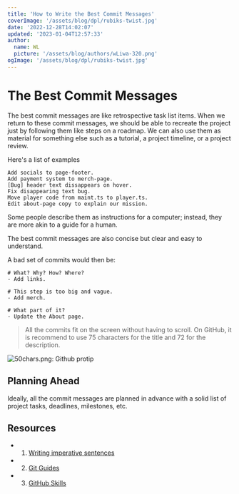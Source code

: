 ```yaml
---
title: 'How to Write the Best Commit Messages'
coverImage: '/assets/blog/dpl/rubiks-twist.jpg'
date: '2022-12-28T14:02:07'
updated: '2023-01-04T12:57:33'
author:
  name: WL
  picture: '/assets/blog/authors/wLiwa-320.png'
ogImage: '/assets/blog/dpl/rubiks-twist.jpg'
---
```


# The Best Commit Messages

The best commit messages are like retrospective task list items. When we return to these commit messages, we should be able to recreate the project just by following them like steps on a roadmap. We can also use them as material for something else such as a tutorial, a project timeline, or a project review.

Here's a list of examples

```properties
Add socials to page-footer.
Add payment system to merch-page.
[Bug] header text dissappears on hover.
Fix disappearing text bug.
Move player code from maint.ts to player.ts.
Edit about-page copy to explain our mission.
```


Some people describe them as instructions for a computer; instead, they are more akin to a guide for a human.

The best commit messages are also concise but clear and easy to understand.

A bad set of commits would then be:

```properties
# What? Why? How? Where?
- Add links. 

# This step is too big and vague.
- Add merch. 

# What part of it?
- Update the About page. 
```

> All the commits fit on the screen without having to scroll. On GitHub, it is recommend to use  75 characters for the title and 72 for the description.

![50chars.png: Github protip](https://www.willieliwa.com/assets/blog/commits/50chars.png)

## Planning Ahead

Ideally, all the commit messages are planned in advance with a solid list of project tasks, deadlines, milestones, etc.

## Resources 

- 1. [Writing imperative sentences](https://examples.yourdictionary.com/imperative-sentence-examples.html)
- 2. [Git Guides](https://github.com/git-guides/git-commit)
- 3. [GitHub Skills](https://skills.github.com/)
